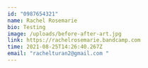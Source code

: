 ```yaml
---
id: "0987654321"
name: Rachel Rosemarie
bio: Testing
image: /uploads/before-after-art.jpg
link: https://rachelrosemarie.bandcamp.com
time: 2021-08-25T14:26:40.267Z
email: "rachelturan2@gmail.com "
---
```

